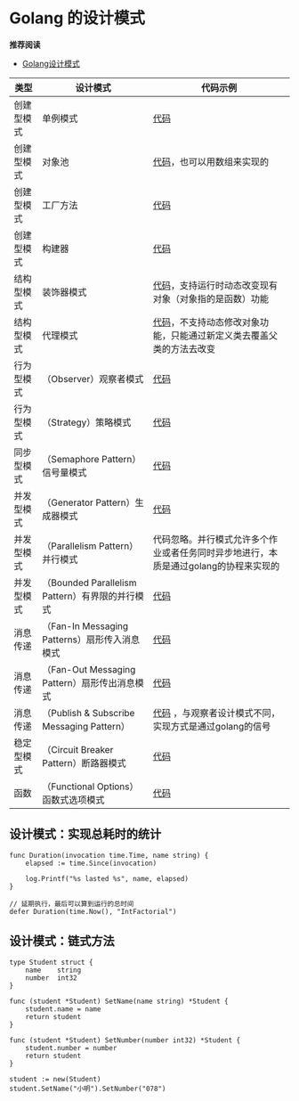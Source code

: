 # Golang 的设计模式

**推荐阅读**

- [Golang设计模式](http://books.studygolang.com/go-patterns)

| 类型 | 设计模式 | 代码示例 | 
| --- | --- | --- | 
| 创建型模式 | 单例模式 | [代码](./singleton.go) |
| 创建型模式 | 对象池 | [代码](./object_pool.go)，也可以用数组来实现的 |
| 创建型模式 | 工厂方法 | [代码](./factory_method.go) |
| 创建型模式 | 构建器 | [代码](./builder.go) |
| 结构型模式 | 装饰器模式 | [代码](./decorator.go)，支持运行时动态改变现有对象（对象指的是函数）功能 | 
| 结构型模式 | 代理模式 | [代码](./proxy.go)，不支持动态修改对象功能，只能通过新定义类去覆盖父类的方法去改变 |
| 行为型模式 | （Observer）观察者模式 | [代码](./observer.go) |
| 行为型模式 | （Strategy）策略模式 | [代码](./strategy.go) |
| 同步型模式 | （Semaphore Pattern）信号量模式 | [代码](./semaphore.go) |
| 并发型模式 | （Generator Pattern）生成器模式 | [代码](./generator.go) |
| 并发型模式 | （Parallelism Pattern）并行模式 | 代码忽略。并行模式允许多个作业或者任务同时异步地进行，本质是通过golang的协程来实现的 |
| 并发型模式 | （Bounded Parallelism Pattern）有界限的并行模式 | [代码](./bounded_parallelism.go) |
| 消息传递 | （Fan-In Messaging Patterns）扇形传入消息模式 | [代码](./fan_in_messaging.go) |
| 消息传递 | （Fan-Out Messaging Pattern）扇形传出消息模式 | [代码](./fan_out_messaging.go) |
| 消息传递 | （Publish & Subscribe Messaging Pattern） | [代码](./publish_and_subscribe_messaging.go) ，与观察者设计模式不同，实现方式是通过golang的信号 |
| 稳定型模式 | （Circuit Breaker Pattern）断路器模式 | [代码](./circuit_breaker.go) |
| 函数 | （Functional Options）函数式选项模式 | [代码](./function.go) | 

## 设计模式：实现总耗时的统计
```gotemplate
func Duration(invocation time.Time, name string) {
    elapsed := time.Since(invocation)

    log.Printf("%s lasted %s", name, elapsed)
}

// 延期执行，最后可以算到运行的总时间
defer Duration(time.Now(), "IntFactorial")
```

## 设计模式：链式方法
```gotemplate
type Student struct {
	name	string
	number	int32
}

func (student *Student) SetName(name string) *Student {
    student.name = name
    return student
}

func (student *Student) SetNumber(number int32) *Student {
    student.number = number
    return student
}

student := new(Student)
student.SetName("小明").SetNumber("078")
```